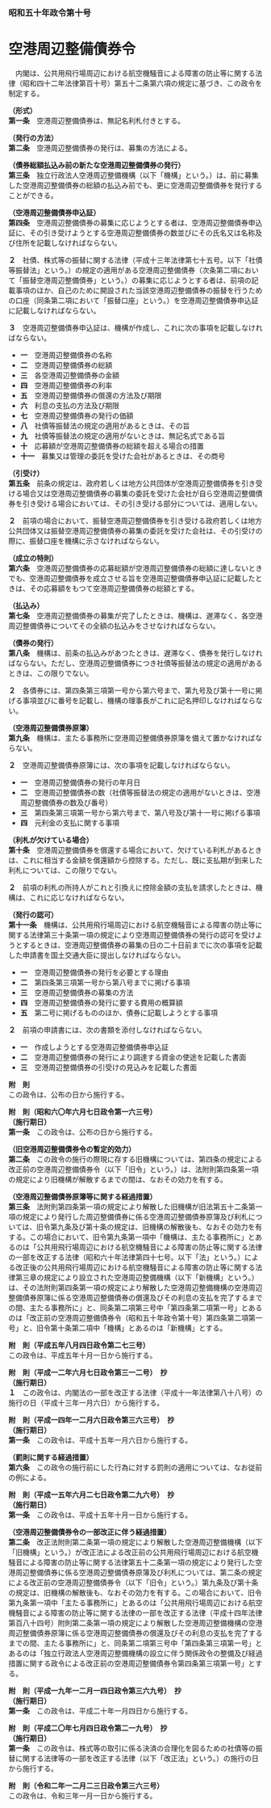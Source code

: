 ### 昭和五十年政令第十号  
# 空港周辺整備債券令  
　内閣は、公共用飛行場周辺における航空機騒音による障害の防止等に関する法律（昭和四十二年法律第百十号）第五十二条第六項の規定に基づき、この政令を制定する。  
  
**（形式）**  
**第一条**　空港周辺整備債券は、無記名利札付きとする。  
  
**（発行の方法）**  
**第二条**　空港周辺整備債券の発行は、募集の方法による。  
  
**（債券総額払込み前の新たな空港周辺整備債券の発行）**  
**第三条**　独立行政法人空港周辺整備機構（以下「機構」という。）は、前に募集した空港周辺整備債券の総額の払込み前でも、更に空港周辺整備債券を発行することができる。  
  
**（空港周辺整備債券申込証）**  
**第四条**　空港周辺整備債券の募集に応じようとする者は、空港周辺整備債券申込証に、その引き受けようとする空港周辺整備債券の数並びにその氏名又は名称及び住所を記載しなければならない。  
  
**２**　社債、株式等の振替に関する法律（平成十三年法律第七十五号。以下「社債等振替法」という。）の規定の適用がある空港周辺整備債券（次条第二項において「振替空港周辺整備債券」という。）の募集に応じようとする者は、前項の記載事項のほか、自己のために開設された当該空港周辺整備債券の振替を行うための口座（同条第二項において「振替口座」という。）を空港周辺整備債券申込証に記載しなければならない。  
  
**３**　空港周辺整備債券申込証は、機構が作成し、これに次の事項を記載しなければならない。  
* **一**　空港周辺整備債券の名称  
* **二**　空港周辺整備債券の総額  
* **三**　各空港周辺整備債券の金額  
* **四**　空港周辺整備債券の利率  
* **五**　空港周辺整備債券の償還の方法及び期限  
* **六**　利息の支払の方法及び期限  
* **七**　空港周辺整備債券の発行の価額  
* **八**　社債等振替法の規定の適用があるときは、その旨  
* **九**　社債等振替法の規定の適用がないときは、無記名式である旨  
* **十**　応募額が空港周辺整備債券の総額を超える場合の措置  
* **十一**　募集又は管理の委託を受けた会社があるときは、その商号  
  
**（引受け）**  
**第五条**　前条の規定は、政府若しくは地方公共団体が空港周辺整備債券を引き受ける場合又は空港周辺整備債券の募集の委託を受けた会社が自ら空港周辺整備債券を引き受ける場合においては、その引き受ける部分については、適用しない。  
  
**２**　前項の場合において、振替空港周辺整備債券を引き受ける政府若しくは地方公共団体又は振替空港周辺整備債券の募集の委託を受けた会社は、その引受けの際に、振替口座を機構に示さなければならない。  
  
**（成立の特則）**  
**第六条**　空港周辺整備債券の応募総額が空港周辺整備債券の総額に達しないときでも、空港周辺整備債券を成立させる旨を空港周辺整備債券申込証に記載したときは、その応募額をもつて空港周辺整備債券の総額とする。  
  
**（払込み）**  
**第七条**　空港周辺整備債券の募集が完了したときは、機構は、遅滞なく、各空港周辺整備債券についてその全額の払込みをさせなければならない。  
  
**（債券の発行）**  
**第八条**　機構は、前条の払込みがあつたときは、遅滞なく、債券を発行しなければならない。ただし、空港周辺整備債券につき社債等振替法の規定の適用があるときは、この限りでない。  
  
**２**　各債券には、第四条第三項第一号から第六号まで、第九号及び第十一号に掲げる事項並びに番号を記載し、機構の理事長がこれに記名押印しなければならない。  
  
**（空港周辺整備債券原簿）**  
**第九条**　機構は、主たる事務所に空港周辺整備債券原簿を備えて置かなければならない。  
  
**２**　空港周辺整備債券原簿には、次の事項を記載しなければならない。  
* **一**　空港周辺整備債券の発行の年月日  
* **二**　空港周辺整備債券の数（社債等振替法の規定の適用がないときは、空港周辺整備債券の数及び番号）  
* **三**　第四条第三項第一号から第六号まで、第八号及び第十一号に掲げる事項  
* **四**　元利金の支払に関する事項  
  
**（利札が欠けている場合）**  
**第十条**　空港周辺整備債券を償還する場合において、欠けている利札があるときは、これに相当する金額を償還額から控除する。ただし、既に支払期が到来した利札については、この限りでない。  
  
**２**　前項の利札の所持人がこれと引換えに控除金額の支払を請求したときは、機構は、これに応じなければならない。  
  
**（発行の認可）**  
**第十一条**　機構は、公共用飛行場周辺における航空機騒音による障害の防止等に関する法律第三十条第一項の規定により空港周辺整備債券の発行の認可を受けようとするときは、空港周辺整備債券の募集の日の二十日前までに次の事項を記載した申請書を国土交通大臣に提出しなければならない。  
* **一**　空港周辺整備債券の発行を必要とする理由  
* **二**　第四条第三項第一号から第八号までに掲げる事項  
* **三**　空港周辺整備債券の募集の方法  
* **四**　空港周辺整備債券の発行に要する費用の概算額  
* **五**　第二号に掲げるもののほか、債券に記載しようとする事項  
  
**２**　前項の申請書には、次の書類を添付しなければならない。  
* **一**　作成しようとする空港周辺整備債券申込証  
* **二**　空港周辺整備債券の発行により調達する資金の使途を記載した書面  
* **三**　空港周辺整備債券の引受けの見込みを記載した書面  
  
**附　則**  
この政令は、公布の日から施行する。  
  
**附　則（昭和六〇年六月七日政令第一六三号）**  
**（施行期日）**  
**第一条**　この政令は、公布の日から施行する。  
  
**（旧空港周辺整備債券令の暫定的効力）**  
**第二条**　この政令の施行の際現に存する旧機構については、第四条の規定による改正前の空港周辺整備債券令（以下「旧令」という。）は、法附則第四条第一項の規定により旧機構が解散するまでの間は、なおその効力を有する。  
  
**（空港周辺整備債券原簿等に関する経過措置）**  
**第三条**　法附則第四条第一項の規定により解散した旧機構が旧法第五十二条第一項の規定により発行した周辺整備債券に係る空港周辺整備債券原簿及び利札については、旧令第九条及び第十条の規定は、旧機構の解散後も、なおその効力を有する。この場合において、旧令第九条第一項中「機構は、主たる事務所に」とあるのは「公共用飛行場周辺における航空機騒音による障害の防止等に関する法律の一部を改正する法律（昭和六十年法律第四十七号。以下「法」という。）による改正後の公共用飛行場周辺における航空機騒音による障害の防止等に関する法律第三章の規定により設立された空港周辺整備機構（以下「新機構」という。）は、その法附則第四条第一項の規定により解散した空港周辺整備機構の空港周辺整備債券原簿に係る空港周辺整備債券の償還及びその利息の支払を完了するまでの間、主たる事務所に」と、同条第二項第三号中「第四条第二項第一号」とあるのは「改正前の空港周辺整備債券令（昭和五十年政令第十号）第四条第二項第一号」と、旧令第十条第二項中「機構」とあるのは「新機構」とする。  
  
**附　則（平成五年八月四日政令第二七三号）**  
この政令は、平成五年十月一日から施行する。  
  
**附　則（平成一二年六月七日政令第三一二号）　抄**  
**（施行期日）**  
**１**　この政令は、内閣法の一部を改正する法律（平成十一年法律第八十八号）の施行の日（平成十三年一月六日）から施行する。  
  
**附　則（平成一四年一二月六日政令第三六三号）　抄**  
**（施行期日）**  
**第一条**　この政令は、平成十五年一月六日から施行する。  
  
**（罰則に関する経過措置）**  
**第六条**　この政令の施行前にした行為に対する罰則の適用については、なお従前の例による。  
  
**附　則（平成一五年六月二七日政令第二九六号）　抄**  
**（施行期日）**  
**第一条**　この政令は、平成十五年十月一日から施行する。  
  
**（空港周辺整備債券令の一部改正に伴う経過措置）**  
**第二条**　改正法附則第二条第一項の規定により解散した空港周辺整備機構（以下「旧機構」という。）が改正法による改正前の公共用飛行場周辺における航空機騒音による障害の防止等に関する法律第五十二条第一項の規定により発行した空港周辺整備債券に係る空港周辺整備債券原簿及び利札については、第二条の規定による改正前の空港周辺整備債券令（以下「旧令」という。）第九条及び第十条の規定は、旧機構の解散後も、なおその効力を有する。この場合において、旧令第九条第一項中「主たる事務所に」とあるのは「公共用飛行場周辺における航空機騒音による障害の防止等に関する法律の一部を改正する法律（平成十四年法律第百八十四号）附則第二条第一項の規定により解散した空港周辺整備機構の空港周辺整備債券原簿に係る空港周辺整備債券の償還及びその利息の支払を完了するまでの間、主たる事務所に」と、同条第二項第三号中「第四条第三項第一号」とあるのは「独立行政法人空港周辺整備機構の設立に伴う関係政令の整備及び経過措置に関する政令による改正前の空港周辺整備債券令第四条第三項第一号」とする。  
  
**附　則（平成一九年一二月一四日政令第三六九号）　抄**  
**（施行期日）**  
**第一条**　この政令は、平成二十年一月四日から施行する。  
  
**附　則（平成二〇年七月四日政令第二一九号）　抄**  
**（施行期日）**  
**第一条**　この政令は、株式等の取引に係る決済の合理化を図るための社債等の振替に関する法律等の一部を改正する法律（以下「改正法」という。）の施行の日から施行する。  
  
**附　則（令和二年一二月二三日政令第三六三号）**  
この政令は、令和三年一月一日から施行する。  
  
